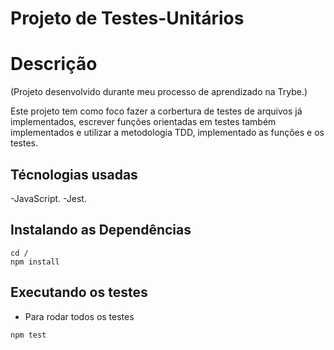 # Projeto de Testes-Unitários

# Descrição
(Projeto desenvolvido durante meu processo de aprendizado na Trybe.)

Este projeto tem como foco fazer a corbertura de testes de arquivos já implementados, escrever funções orientadas em testes também implementados e utilizar a metodologia TDD, implementado as funções e os testes.

## Técnologias usadas

-JavaScript.
-Jest.

## Instalando as Dependências

```
cd / 
npm install
```

## Executando os testes
* Para rodar todos os testes

```
npm test
```